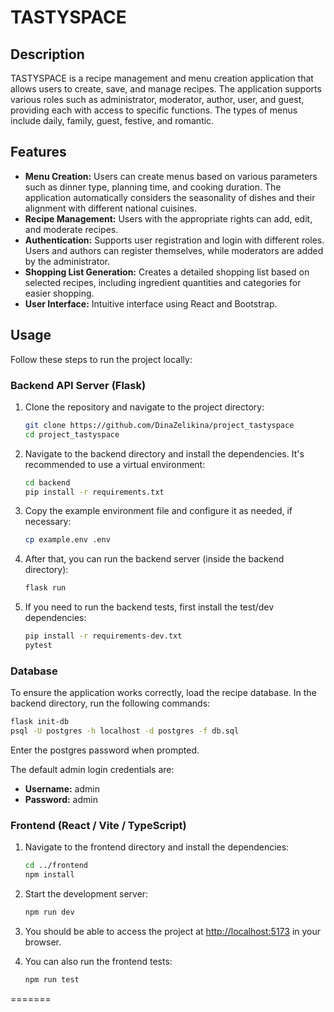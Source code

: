 
# TASTYSPACE

## Description

TASTYSPACE is a recipe management and menu creation application that allows users to create, save, and manage recipes. The application supports various roles such as administrator, moderator, author, user, and guest, providing each with access to specific functions. The types of menus include daily, family, guest, festive, and romantic.

## Features

- **Menu Creation:** Users can create menus based on various parameters such as dinner type, planning time, and cooking duration. The application automatically considers the seasonality of dishes and their alignment with different national cuisines.
- **Recipe Management:** Users with the appropriate rights can add, edit, and moderate recipes.
- **Authentication:** Supports user registration and login with different roles. Users and authors can register themselves, while moderators are added by the administrator.
- **Shopping List Generation:** Creates a detailed shopping list based on selected recipes, including ingredient quantities and categories for easier shopping.
- **User Interface:** Intuitive interface using React and Bootstrap.

## Usage

Follow these steps to run the project locally:

### Backend API Server (Flask)

1. Clone the repository and navigate to the project directory:
    ```bash
    git clone https://github.com/DinaZelikina/project_tastyspace
    cd project_tastyspace
    ```

2. Navigate to the backend directory and install the dependencies. It's recommended to use a virtual environment:
    ```bash
    cd backend
    pip install -r requirements.txt
    ```

3. Copy the example environment file and configure it as needed, if necessary:
    ```bash
    cp example.env .env
    ```

4. After that, you can run the backend server (inside the backend directory):
    ```bash
    flask run
    ```

5. If you need to run the backend tests, first install the test/dev dependencies:
    ```bash
    pip install -r requirements-dev.txt
    pytest
    ```

### Database

To ensure the application works correctly, load the recipe database. In the backend directory, run the following commands:
```bash
flask init-db
psql -U postgres -h localhost -d postgres -f db.sql
```
Enter the postgres password when prompted.

The default admin login credentials are:
- **Username:** admin
- **Password:** admin

### Frontend (React / Vite / TypeScript)

1. Navigate to the frontend directory and install the dependencies:
    ```bash
    cd ../frontend
    npm install
    ```

2. Start the development server:
    ```bash
    npm run dev
    ```

3. You should be able to access the project at [http://localhost:5173](http://localhost:5173) in your browser.

4. You can also run the frontend tests:
    ```bash
    npm run test
    ```
=======
